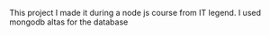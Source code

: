 This project I made it during a node js course from IT legend. 
I used mongodb altas for the database
